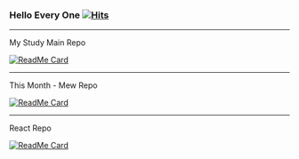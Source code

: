 ### Hello Every One [![Hits](https://hits.seeyoufarm.com/api/count/incr/badge.svg?url=https%3A%2F%2Fgithub.com%2FSeonHyungJo&count_bg=%2379C83D&title_bg=%23555555&icon=deno.svg&icon_color=%23FFFFFF&title=Hello&edge_flat=false)](https://hits.seeyoufarm.com)

---

My Study Main Repo

[![ReadMe Card](https://github-readme-stats.vercel.app/api/pin/?username=im-d-team&repo=Dev-Docs&theme=dracula)](https://github.com/im-d-team/Dev-Docs)

---

This Month - Mew Repo

[![ReadMe Card](https://github-readme-stats.vercel.app/api/pin/?username=SeonHyungJo&repo=metatag-generator-for-notion&theme=dracula)](https://github.com/SeonHyungJo/metatag-generator-for-notion)

---

React Repo

[![ReadMe Card](https://github-readme-stats.vercel.app/api/pin/?username=SeonHyungJo&repo=reactjs-interview-questions-korean&theme=dracula)](https://github.com/SeonHyungJo/reactjs-interview-questions-korean)
